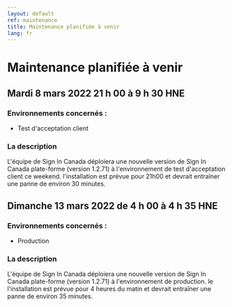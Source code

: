 ```yaml
---
layout: default
ref: maintenance
title: Maintenance planifiée à venir
lang: fr
---
```

# Maintenance planifiée à venir

## Mardi 8 mars 2022 21 h 00 à 9 h 30 HNE

### Environnements concernés :

* Test d'acceptation client

### La description

L'équipe de Sign In Canada déploiera une nouvelle version de Sign In Canada
plate-forme (version 1.2.71) à l'environnement de test d'acceptation client ce
weekend. l'installation est prévue pour 21h00 et devrait entraîner une panne de
environ 30 minutes.

## Dimanche 13 mars 2022 de 4 h 00 à 4 h 35 HNE

### Environnements concernés :

* Production

### La description

L'équipe de Sign In Canada déploiera une nouvelle version de Sign In Canada
plate-forme (version 1.2.71) à l'environnement de production. le l'installation
est prévue pour 4 heures du matin et devrait entraîner une panne de environ 35
minutes.
